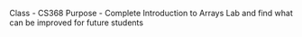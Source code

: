 Class - CS368
Purpose - Complete Introduction to Arrays Lab and find what can be improved for future students
